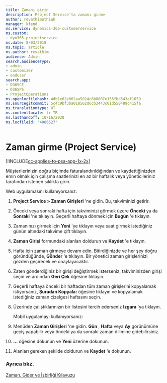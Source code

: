 ```yaml
---
title: Zamanı girin
description: Project Service'ta zamanı girme
author: revathimuthiah
manager: kfend
ms.service: dynamics-365-customerservice
ms.custom:
- dyn365-projectservice
ms.date: 8/03/2018
ms.topic: article
ms.author: revathim
audience: Admin
search.audienceType:
- admin
- customizer
- enduser
search.app:
- D365CE
- D365PS
- ProjectOperations
ms.openlocfilehash: 4db1e62e062aa5024c8b8807e155fbd543af1059
ms.sourcegitcommit: 5c4c9bf3ba018562d6cb3443c01d550489c415fa
ms.translationtype: HT
ms.contentlocale: tr-TR
ms.lasthandoff: 10/16/2020
ms.locfileid: "4086527"
---
```

# <a name="enter-time-project-service"></a>Zaman girme (Project Service)

[!INCLUDE[cc-applies-to-psa-app-1x-2x](../includes/cc-applies-to-psa-app-1x-2x.md)]

Müşterilerinizin doğru biçimde faturalandırıldığından ve kaydettiğinizden emin olmak için çalışma saatlerinizi en az bir haftalık veya yöneticileriniz tarafından istenen sıklıkta girin.  
  
 Web uygulamasını kullanıyorsanız:  
  
1. **Project Service > Zaman Girişleri** 'ne gidin. Bu, takviminizi getirir.  
  
2. Önceki veya sonraki hafta için takviminizi görmek üzere **Önceki** ya da **Sonraki** 'ne tıklayın. Geçerli haftaya dönmek için **Bugün** 'e tıklayın.  
  
3. Zamanınızı girmek için **Yeni** 'ye tıklayın veya saat girmek istediğiniz günün altındaki takvime çift tıklayın.  
  
4. **Zaman Girişi** formundaki alanları doldurun ve **Kaydet** 'e tıklayın.  
  
5. Hafta için zaman girmeye devam edin. Bitirdiğinizde ve her şey doğru göründüğünde, **Gönder** 'e tıklayın. Bir yönetici zaman girişlerinizi gözden geçirecek ve onaylayacaktır.  
  
6. Zaten gönderdiğiniz bir girişi değiştirmek isterseniz, takviminizden girişi seçin ve ardından **Geri Çek** öğesine tıklayın.  
  
7. Geçerli haftaya önceki bir haftadan tüm zaman girişlerini kopyalamak istiyorsanız, **Şuradan Kopyala:** öğesine tıklayın ve kopyalamak istediğiniz zaman çizelgesi haftasını seçin.  
  
8. Üzerinde çalıştıklarınızın bir listesini tercih ederseniz **Izgara** 'ya tıklayın.  
  
   Mobil uygulamayı kullanıyorsanız:  
  
9. Menüden **Zaman Girişleri** 'ne gidin.     **Gün** , **Hafta** veya **Ay** görünümüne geçiş yapabilir veya önceki ya da sonraki zaman dilimine gidebilirsiniz.  
  
10. **…** öğesine dokunun ve **Yeni** üzerine dokunun.  
  
11. Alanları gereken şekilde doldurun ve **Kaydet** 'e dokunun.  
  
### <a name="see-also"></a>Ayrıca bkz.  
 [Zaman, Gider ve İşbirliği Kılavuzu](../psa/time-expense-collaboration-guide.md)
